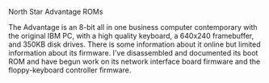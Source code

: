 North Star Advantage ROMs

The Advantage is an 8-bit all in one business computer contemporary with the original IBM PC, with a high quality keyboard, a 640x240 framebuffer, and 350KB disk drives.  There is some information about it online but limited information about its firmware.  I've disassembled and documented its boot ROM and have begun work on its network interface board firmware and the floppy-keyboard controller firmware.
